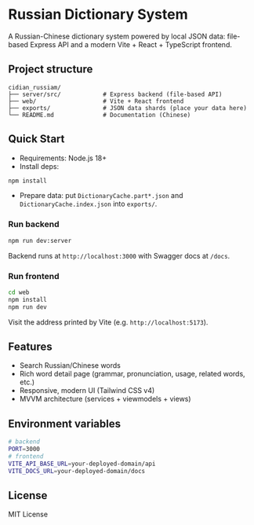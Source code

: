 # Russian Dictionary System

A Russian-Chinese dictionary system powered by local JSON data: file-based Express API and a modern Vite + React + TypeScript frontend.

## Project structure
```
cidian_russiam/
├── server/src/            # Express backend (file-based API)
├── web/                   # Vite + React frontend
├── exports/               # JSON data shards (place your data here)
└── README.md              # Documentation (Chinese)
```

## Quick Start
- Requirements: Node.js 18+
- Install deps:
```bash
npm install
```
- Prepare data: put `DictionaryCache.part*.json` and `DictionaryCache.index.json` into `exports/`.

### Run backend
```bash
npm run dev:server
```
Backend runs at `http://localhost:3000` with Swagger docs at `/docs`.

### Run frontend
```bash
cd web
npm install
npm run dev
```
Visit the address printed by Vite (e.g. `http://localhost:5173`).

## Features
- Search Russian/Chinese words
- Rich word detail page (grammar, pronunciation, usage, related words, etc.)
- Responsive, modern UI (Tailwind CSS v4)
- MVVM architecture (services + viewmodels + views)

## Environment variables
```bash
# backend
PORT=3000
# frontend
VITE_API_BASE_URL=your-deployed-domain/api
VITE_DOCS_URL=your-deployed-domain/docs
```

## License
MIT License
